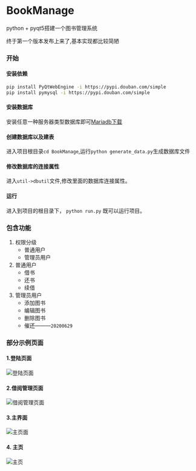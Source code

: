 # BookManage
python + pyqt5搭建一个图书管理系统

终于第一个版本发布上来了,基本实现都比较简陋

### 开始
#### 安装依赖
```sh
pip install PyQtWebEngine -i https://pypi.douban.com/simple
pip install pymysql -i https://pypi.douban.com/simple 
```

#### 安装数据库
安装任意一种服务器类型数据库即可[Mariadb下载](https://mariadb.org/)
#### 创建数据库以及建表
进入项目根目录`cd BookManage`,运行`python generate_data.py`生成数据库文件 

#### 修改数据库的连接属性
进入`util->dbutil`文件,修改里面的数据库连接属性。

#### 运行
进入到项目的根目录下，
`python run.py`
既可以运行项目。

### 包含功能
1. 权限分级
    - 普通用户
    - 管理员用户
2. 普通用户
    - 借书
    - 还书
    - 续借
3. 管理员用户
    - 添加图书
    - 编辑图书
    - 删除图书
    - 催还———`20200629`

### 部分示例页面
#### 1.登陆页面
![登陆页面](https://github.com/weijiang1994/BookManage/blob/master/screenshoot/login.png)
#### 2.借阅管理页面
![借阅管理页面](https://github.com/weijiang1994/BookManage/blob/master/screenshoot/borrow_book.png)
#### 3.主界面
![主页面](https://github.com/weijiang1994/BookManage/blob/master/screenshoot/main.png)
#### 4. 主页
![主页](https://github.com/weijiang1994/BookManage/blob/master/screenshoot/homepage.png)

